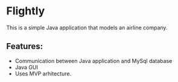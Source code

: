 # Flightly
This is a simple Java application that models an airline company.

## Features:
- Communication between Java application and MySql database
- Java GUI 
- Uses MVP arhitecture.
